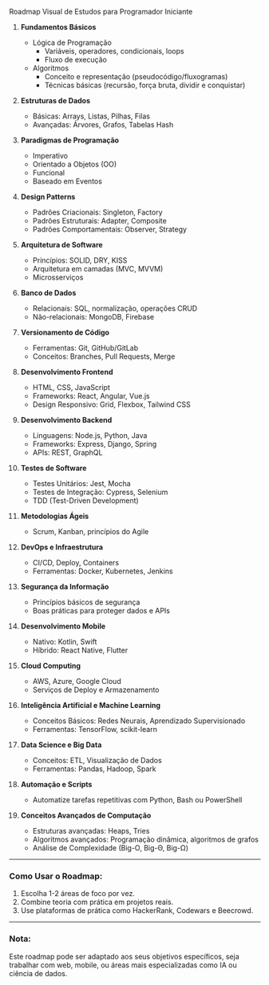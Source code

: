 Roadmap Visual de Estudos para Programador Iniciante

1. **Fundamentos Básicos**
   - Lógica de Programação
     - Variáveis, operadores, condicionais, loops
     - Fluxo de execução
   - Algoritmos
     - Conceito e representação (pseudocódigo/fluxogramas)
     - Técnicas básicas (recursão, força bruta, dividir e conquistar)

2. **Estruturas de Dados**
   - Básicas: Arrays, Listas, Pilhas, Filas
   - Avançadas: Árvores, Grafos, Tabelas Hash

3. **Paradigmas de Programação**
   - Imperativo
   - Orientado a Objetos (OO)
   - Funcional
   - Baseado em Eventos

4. **Design Patterns**
   - Padrões Criacionais: Singleton, Factory
   - Padrões Estruturais: Adapter, Composite
   - Padrões Comportamentais: Observer, Strategy

5. **Arquitetura de Software**
   - Princípios: SOLID, DRY, KISS
   - Arquitetura em camadas (MVC, MVVM)
   - Microsserviços

6. **Banco de Dados**
   - Relacionais: SQL, normalização, operações CRUD
   - Não-relacionais: MongoDB, Firebase

7. **Versionamento de Código**
   - Ferramentas: Git, GitHub/GitLab
   - Conceitos: Branches, Pull Requests, Merge

8. **Desenvolvimento Frontend**
   - HTML, CSS, JavaScript
   - Frameworks: React, Angular, Vue.js
   - Design Responsivo: Grid, Flexbox, Tailwind CSS

9. **Desenvolvimento Backend**
   - Linguagens: Node.js, Python, Java
   - Frameworks: Express, Django, Spring
   - APIs: REST, GraphQL

10. **Testes de Software**
    - Testes Unitários: Jest, Mocha
    - Testes de Integração: Cypress, Selenium
    - TDD (Test-Driven Development)

11. **Metodologias Ágeis**
    - Scrum, Kanban, princípios do Agile

12. **DevOps e Infraestrutura**
    - CI/CD, Deploy, Containers
    - Ferramentas: Docker, Kubernetes, Jenkins

13. **Segurança da Informação**
    - Princípios básicos de segurança
    - Boas práticas para proteger dados e APIs

14. **Desenvolvimento Mobile**
    - Nativo: Kotlin, Swift
    - Híbrido: React Native, Flutter

15. **Cloud Computing**
    - AWS, Azure, Google Cloud
    - Serviços de Deploy e Armazenamento

16. **Inteligência Artificial e Machine Learning**
    - Conceitos Básicos: Redes Neurais, Aprendizado Supervisionado
    - Ferramentas: TensorFlow, scikit-learn

17. **Data Science e Big Data**
    - Conceitos: ETL, Visualização de Dados
    - Ferramentas: Pandas, Hadoop, Spark

18. **Automação e Scripts**
    - Automatize tarefas repetitivas com Python, Bash ou PowerShell

19. **Conceitos Avançados de Computação**
    - Estruturas avançadas: Heaps, Tries
    - Algoritmos avançados: Programação dinâmica, algoritmos de grafos
    - Análise de Complexidade (Big-O, Big-Θ, Big-Ω)

---

### Como Usar o Roadmap:
1. Escolha 1-2 áreas de foco por vez.
2. Combine teoria com prática em projetos reais.
3. Use plataformas de prática como HackerRank, Codewars e Beecrowd.

---

### Nota:
Este roadmap pode ser adaptado aos seus objetivos específicos, seja trabalhar com web, mobile, ou áreas mais especializadas como IA ou ciência de dados.
```

